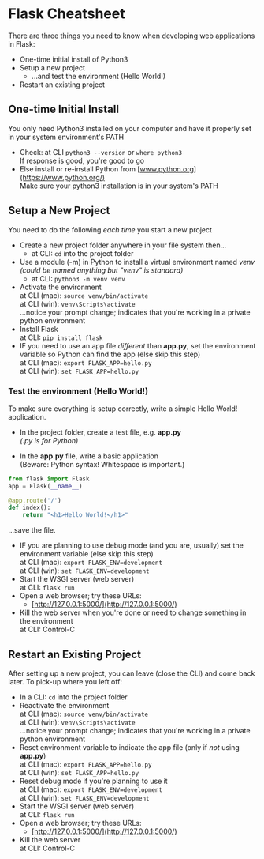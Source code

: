# Flask Cheatsheet

There are three things you need to know when developing web applications in Flask:

- One-time initial install of Python3
- Setup a new project
  - ...and test the environment (Hello World!)
- Restart an existing project

## One-time Initial Install

You only need Python3 installed on your computer and have it properly set in your system environment's PATH

- Check: at CLI `python3 --version` or `where python3`<br>If response is good, you're good to go
- Else install or re-install Python from [www.python.org](https://www.python.org/)<br>Make sure your python3 installation is in your system's PATH

## Setup a New Project

You need to do the following *each time* you start a new project

- Create a new project folder anywhere in your file system then...
  - at CLI: `cd` into the project folder
- Use a module (-m) in Python to install a virtual environment named *venv*<br>*(could be named anything but "venv" is standard)*
  - at CLI: `python3 -m venv venv`
- Activate the environment<br>at CLI (mac): `source venv/bin/activate`<br>
  at CLI (win): `venv\Scripts\activate`<br>
  ...notice your prompt change; indicates that you're working in a private python environment 
- Install Flask<br>
  at CLI: `pip install flask`
- IF you need to use an app file *different* than **app.py**, set the environment variable so Python can find the app (else skip this step)<br>
  at CLI (mac): `export FLASK_APP=hello.py`<br>
  at CLI (win): `set FLASK_APP=hello.py`

### Test the environment (Hello World!)

To make sure everything is setup correctly, write a simple Hello World! application.

- In the project folder, create a test file, e.g. **app.py**<br>*(.py is for Python)*

- In the **app.py** file, write a basic application<br>(Beware: Python syntax! Whitespace is important.)

```python
from flask import Flask
app = Flask(__name__)

@app.route('/')
def index():
	return "<h1>Hello World!</h1>"
```

...save the file.

- IF you are planning to use debug mode (and you are, usually) set the environment variable (else skip this step)<br>
  at CLI (mac): `export FLASK_ENV=development`<br>
at CLI (win): `set FLASK_ENV=development` 
- Start the WSGI server (web server)<br>
  at CLI: `flask run`
- Open a web browser; try​ these URLs:
  - [http://127.0.0.1:5000/](http://127.0.0.1:5000/)
- Kill the web server when you're done or need to change something in the environment<br>
  at CLI: Control-C

## Restart an Existing Project

After setting up a new project, you can leave (close the CLI) and come back later.  To pick-up where you left off:

- In a CLI: `cd` into the project folder
- Reactivate the environment<br>at CLI (mac): `source venv/bin/activate`<br>
  at CLI (win): `venv\Scripts\activate`<br>
  ...notice your prompt change; indicates that you're working in a private python environment
- Reset environment variable to indicate the app file (only if *not* using **app.py**)<br>
  at CLI (mac): `export FLASK_APP=hello.py`<br>
  at CLI (win): `set FLASK_APP=hello.py`
- Reset debug mode if you're planning to use it<br>
  at CLI (mac): `export FLASK_ENV=development`<br>
at CLI (win): `set FLASK_ENV=development` 
- Start the WSGI server (web server)<br>
  at CLI: `flask run`
- Open a web browser; try​ these URLs:
  - [http://127.0.0.1:5000/](http://127.0.0.1:5000/)
- Kill the web server<br>
  at CLI: Control-C
  
